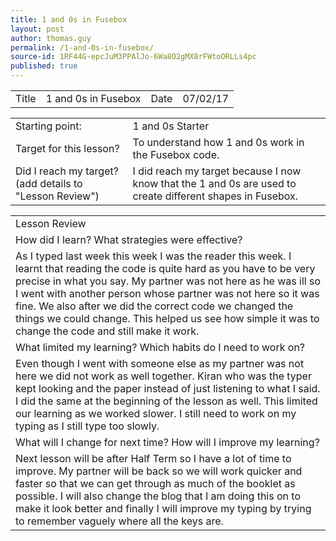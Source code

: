 ```yaml
---
title: 1 and 0s in Fusebox
layout: post
author: thomas.guy
permalink: /1-and-0s-in-fusebox/
source-id: 1RF44G-epcJuM3PPAlJo-6Wa8O2gMX8rFWtoORLLs4pc
published: true
---
```

<table>
  <tr>
    <td>Title</td>
    <td>1 and 0s in Fusebox</td>
    <td>Date</td>
    <td>07/02/17</td>
  </tr>
</table>


<table>
  <tr>
    <td>Starting point:</td>
    <td>1 and 0s Starter</td>
  </tr>
  <tr>
    <td>Target for this lesson?</td>
    <td>To understand how 1 and 0s work in the Fusebox code.</td>
  </tr>
  <tr>
    <td>Did I reach my target? 
(add details to "Lesson Review")</td>
    <td> I did reach my target because I now know that the 1 and 0s are used to create different shapes in Fusebox.</td>
  </tr>
</table>


<table>
  <tr>
    <td>Lesson Review</td>
  </tr>
  <tr>
    <td>How did I learn? What strategies were effective? </td>
  </tr>
  <tr>
    <td>As I typed last week this week I was the reader this week. I learnt that reading the code is quite hard as you have to be very precise in what you say. My partner was not here as he was ill so I went with another person whose partner was not here so it was fine. We also after we did the correct code we changed the things we could change. This helped us see how simple it was to change the code and still make it work.</td>
  </tr>
  <tr>
    <td>What limited my learning? Which habits do I need to work on? </td>
  </tr>
  <tr>
    <td>Even though I went with someone else as my partner was not here we did not work as well together. Kiran who was the typer kept looking and the paper instead of just listening to what I said. I did the same at the beginning of the lesson as well. This limited our learning as we worked slower. I still need to work on my typing as I still type too slowly.</td>
  </tr>
  <tr>
    <td>What will I change for next time? How will I improve my learning?</td>
  </tr>
  <tr>
    <td>Next lesson will be after Half Term so I have a lot of time to improve. My partner will be back so we will work quicker and faster so that we can get through as much of the booklet as possible. I will also change the blog that I am doing this on to make it look better and finally I will improve my typing by trying to remember vaguely where all the keys are.</td>
  </tr>
</table>


